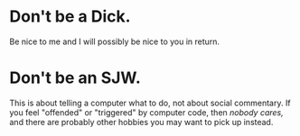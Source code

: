 # Don't be a Dick.

Be nice to me and I will possibly be nice to you in return.

# Don't be an SJW.

This is about telling a computer what to do, not about social commentary. If you feel "offended" or "triggered" by computer code, then _nobody cares,_ and there are probably other hobbies you may want to pick up instead.